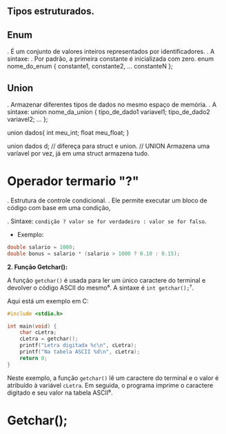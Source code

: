 ## Tipos estruturados.
## Enum
. É um conjunto de valores inteiros representados por identificadores. 
. A sintaxe:
. Por padrão, a primeira constante é inicializada com zero.
enum nome_do_enum {
    constante1,
    constante2,
    ...
    constanteN
};


## Union
. Armazenar diferentes tipos de dados no mesmo espaço de memória. 
. A sintaxe:
union nome_da_union {
    tipo_de_dado1 variavel1;
    tipo_de_dado2 variavel2;
    ...
};


union dados{
    int meu_int;
    float meu_float;
}

union dados d;
// difereça para struct e union.
// UNION Armazena uma varíavel por vez, já em uma struct armazena tudo.

# Operador termario "?"

. Estrutura de controle condicional.
. Ele permite executar um bloco de código com base em uma condição, 

. Sintaxe: `condição ? valor se for verdadeiro : valor se for falso`.
- Exemplo:
```c
double salario = 1000;
double bonus = salario * (salario > 1000 ? 0.10 : 0.15);
```



**2. Função Getchar():**

A função `getchar()` é usada para ler um único caractere do terminal e devolver o código ASCII do mesmo⁶. A sintaxe é `int getchar();`⁷.

Aqui está um exemplo em C:

```c
#include <stdio.h>

int main(void) {
    char cLetra;
    cLetra = getchar();
    printf("Letra digitada %c\n", cLetra);
    printf("Na tabela ASCII %d\n", cLetra);
    return 0;
}
```

Neste exemplo, a função `getchar()` lê um caractere do terminal e o valor é atribuído à variável `cLetra`. Em seguida, o programa imprime o caractere digitado e seu valor na tabela ASCII⁶.

# Getchar();

